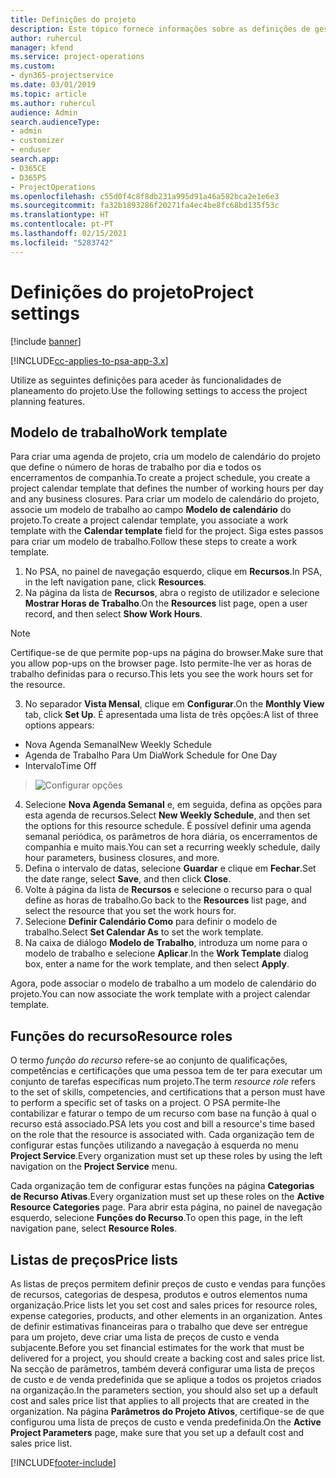 ```yaml
---
title: Definições do projeto
description: Este tópico fornece informações sobre as definições de gestão do projeto.
author: ruhercul
manager: kfend
ms.service: project-operations
ms.custom:
- dyn365-projectservice
ms.date: 03/01/2019
ms.topic: article
ms.author: ruhercul
audience: Admin
search.audienceType:
- admin
- customizer
- enduser
search.app:
- D365CE
- D365PS
- ProjectOperations
ms.openlocfilehash: c55d0f4c8f8db231a995d91a46a582bca2e1e6e3
ms.sourcegitcommit: fa32b1893286f20271fa4ec4be8fc68bd135f53c
ms.translationtype: HT
ms.contentlocale: pt-PT
ms.lasthandoff: 02/15/2021
ms.locfileid: "5283742"
---
```

# <a name="project-settings"></a><span data-ttu-id="99800-103">Definições do projeto</span><span class="sxs-lookup"><span data-stu-id="99800-103">Project settings</span></span>

[!include [banner](../includes/psa-now-project-operations.md)]

[!INCLUDE[cc-applies-to-psa-app-3.x](../includes/cc-applies-to-psa-app-3x.md)]

<span data-ttu-id="99800-104">Utilize as seguintes definições para aceder às funcionalidades de planeamento do projeto.</span><span class="sxs-lookup"><span data-stu-id="99800-104">Use the following settings to access the project planning features.</span></span>

## <a name="work-template"></a><span data-ttu-id="99800-105">Modelo de trabalho</span><span class="sxs-lookup"><span data-stu-id="99800-105">Work template</span></span>

<span data-ttu-id="99800-106">Para criar uma agenda de projeto, cria um modelo de calendário do projeto que define o número de horas de trabalho por dia e todos os encerramentos de companhia.</span><span class="sxs-lookup"><span data-stu-id="99800-106">To create a project schedule, you create a project calendar template that defines the number of working hours per day and any business closures.</span></span> <span data-ttu-id="99800-107">Para criar um modelo de calendário do projeto, associe um modelo de trabalho ao campo **Modelo de calendário** do projeto.</span><span class="sxs-lookup"><span data-stu-id="99800-107">To create a project calendar template, you associate a work template with the **Calendar template** field for the project.</span></span> <span data-ttu-id="99800-108">Siga estes passos para criar um modelo de trabalho.</span><span class="sxs-lookup"><span data-stu-id="99800-108">Follow these steps to create a work template.</span></span>

1. <span data-ttu-id="99800-109">No PSA, no painel de navegação esquerdo, clique em **Recursos**.</span><span class="sxs-lookup"><span data-stu-id="99800-109">In PSA, in the left navigation pane, click **Resources**.</span></span> 
2. <span data-ttu-id="99800-110">Na página da lista de **Recursos**, abra o registo de utilizador e selecione **Mostrar Horas de Trabalho**.</span><span class="sxs-lookup"><span data-stu-id="99800-110">On the **Resources** list page, open a user record, and then select **Show Work Hours**.</span></span>

  > [!NOTE]
  > <span data-ttu-id="99800-111">Certifique-se de que permite pop-ups na página do browser.</span><span class="sxs-lookup"><span data-stu-id="99800-111">Make sure that you allow pop-ups on the browser page.</span></span> <span data-ttu-id="99800-112">Isto permite-lhe ver as horas de trabalho definidas para o recurso.</span><span class="sxs-lookup"><span data-stu-id="99800-112">This lets you see the work hours set for the resource.</span></span>
  
3. <span data-ttu-id="99800-113">No separador **Vista Mensal**, clique em **Configurar**.</span><span class="sxs-lookup"><span data-stu-id="99800-113">On the **Monthly View** tab, click **Set Up**.</span></span> <span data-ttu-id="99800-114">É apresentada uma lista de três opções:</span><span class="sxs-lookup"><span data-stu-id="99800-114">A list of three options appears:</span></span> 

  - <span data-ttu-id="99800-115">Nova Agenda Semanal</span><span class="sxs-lookup"><span data-stu-id="99800-115">New Weekly Schedule</span></span>
  - <span data-ttu-id="99800-116">Agenda de Trabalho Para Um Dia</span><span class="sxs-lookup"><span data-stu-id="99800-116">Work Schedule for One Day</span></span>
  - <span data-ttu-id="99800-117">Intervalo</span><span class="sxs-lookup"><span data-stu-id="99800-117">Time Off</span></span>

> ![Configurar opções](media/project-13.png)

4. <span data-ttu-id="99800-119">Selecione **Nova Agenda Semanal** e, em seguida, defina as opções para esta agenda de recursos.</span><span class="sxs-lookup"><span data-stu-id="99800-119">Select **New Weekly Schedule**, and then set the options for this resource schedule.</span></span> <span data-ttu-id="99800-120">É possível definir uma agenda semanal periódica, os parâmetros de hora diária, os encerramentos de companhia e muito mais.</span><span class="sxs-lookup"><span data-stu-id="99800-120">You can set a recurring weekly schedule, daily hour parameters, business closures, and more.</span></span>
5. <span data-ttu-id="99800-121">Defina o intervalo de datas, selecione **Guardar** e clique em **Fechar**.</span><span class="sxs-lookup"><span data-stu-id="99800-121">Set the date range, select **Save**, and then click **Close**.</span></span> 
6. <span data-ttu-id="99800-122">Volte à página da lista de **Recursos** e selecione o recurso para o qual define as horas de trabalho.</span><span class="sxs-lookup"><span data-stu-id="99800-122">Go back to the **Resources** list page, and select the resource that you set the work hours for.</span></span> 
7. <span data-ttu-id="99800-123">Selecione **Definir Calendário Como** para definir o modelo de trabalho.</span><span class="sxs-lookup"><span data-stu-id="99800-123">Select **Set Calendar As** to set the work template.</span></span> 
8. <span data-ttu-id="99800-124">Na caixa de diálogo **Modelo de Trabalho**, introduza um nome para o modelo de trabalho e selecione **Aplicar**.</span><span class="sxs-lookup"><span data-stu-id="99800-124">In the **Work Template** dialog box, enter a name for the work template, and then select **Apply**.</span></span> 

<span data-ttu-id="99800-125">Agora, pode associar o modelo de trabalho a um modelo de calendário do projeto.</span><span class="sxs-lookup"><span data-stu-id="99800-125">You can now associate the work template with a project calendar template.</span></span>

## <a name="resource-roles"></a><span data-ttu-id="99800-126">Funções do recurso</span><span class="sxs-lookup"><span data-stu-id="99800-126">Resource roles</span></span>

<span data-ttu-id="99800-127">O termo *função do recurso* refere-se ao conjunto de qualificações, competências e certificações que uma pessoa tem de ter para executar um conjunto de tarefas específicas num projeto.</span><span class="sxs-lookup"><span data-stu-id="99800-127">The term *resource role* refers to the set of skills, competencies, and certifications that a person must have to perform a specific set of tasks on a project.</span></span> <span data-ttu-id="99800-128">O PSA permite-lhe contabilizar e faturar o tempo de um recurso com base na função à qual o recurso está associado.</span><span class="sxs-lookup"><span data-stu-id="99800-128">PSA lets you cost and bill a resource's time based on the role that the resource is associated with.</span></span> <span data-ttu-id="99800-129">Cada organização tem de configurar estas funções utilizando a navegação à esquerda no menu **Project Service**.</span><span class="sxs-lookup"><span data-stu-id="99800-129">Every organization must set up these roles by using the left navigation on the **Project Service** menu.</span></span>

<span data-ttu-id="99800-130">Cada organização tem de configurar estas funções na página **Categorias de Recurso Ativas**.</span><span class="sxs-lookup"><span data-stu-id="99800-130">Every organization must set up these roles on the **Active Resource Categories** page.</span></span> <span data-ttu-id="99800-131">Para abrir esta página, no painel de navegação esquerdo, selecione **Funções do Recurso**.</span><span class="sxs-lookup"><span data-stu-id="99800-131">To open this page, in the left navigation pane, select **Resource Roles**.</span></span>

## <a name="price-lists"></a><span data-ttu-id="99800-132">Listas de preços</span><span class="sxs-lookup"><span data-stu-id="99800-132">Price lists</span></span>

<span data-ttu-id="99800-133">As listas de preços permitem definir preços de custo e vendas para funções de recursos, categorias de despesa, produtos e outros elementos numa organização.</span><span class="sxs-lookup"><span data-stu-id="99800-133">Price lists let you set cost and sales prices for resource roles, expense categories, products, and other elements in an organization.</span></span> <span data-ttu-id="99800-134">Antes de definir estimativas financeiras para o trabalho que deve ser entregue para um projeto, deve criar uma lista de preços de custo e venda subjacente.</span><span class="sxs-lookup"><span data-stu-id="99800-134">Before you set financial estimates for the work that must be delivered for a project, you should create a backing cost and sales price list.</span></span> <span data-ttu-id="99800-135">Na secção de parâmetros, também deverá configurar uma lista de preços de custo e de venda predefinida que se aplique a todos os projetos criados na organização.</span><span class="sxs-lookup"><span data-stu-id="99800-135">In the parameters section, you should also set up a default cost and sales price list that applies to all projects that are created in the organization.</span></span> <span data-ttu-id="99800-136">Na página **Parâmetros do Projeto Ativos**, certifique-se de que configurou uma lista de preços de custo e venda predefinida.</span><span class="sxs-lookup"><span data-stu-id="99800-136">On the **Active Project Parameters** page, make sure that you set up a default cost and sales price list.</span></span>


[!INCLUDE[footer-include](../includes/footer-banner.md)]